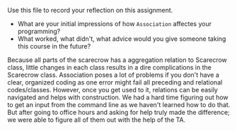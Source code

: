 Use this file to record your reflection on this assignment.

- What are your initial impressions of how `Association` affectes your programming?
- What worked, what didn't, what advice would you give someone taking this course in the future?

Because all parts of the scarecrow has a aggregation relation to Scarecrow class, little changes in each class results in a dire complications in the Scarecrow class. Association poses a lot of problems if you don't have a clear, organized coding as one error might fail all preceding and relational codes/classes. However, once you get used to it, relations can be easily navigated and helps with construction. 
We had a hard time figuring out how to get an input from the command line as we haven't learned how to do that. But after going to office hours and asking for help truly made the difference; we were able to figure all of them out with the help of the TA. 